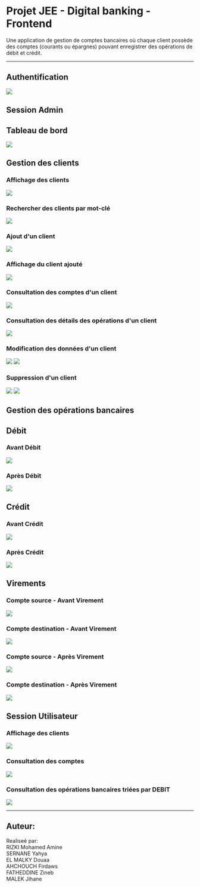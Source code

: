 <h1>Projet JEE - Digital banking - Frontend</h1>
<p>Une application de gestion de comptes bancaires où chaque client possède des comptes (courants ou épargnes) pouvant enregistrer des opérations de débit et crédit.</p>

----

<h2>Authentification</h2>
<img src="captures/login.png">

<h2>Session Admin</h2>

<h2>Tableau de bord</h2>
<img src="captures/dashboard.png">

<h2>Gestion des clients</h2>

<h3>Affichage des clients</h3>
<img src="captures/customers.png">
<h3>Rechercher des clients par mot-clé</h3>
<img src="captures/search.png">
<h3>Ajout d'un client</h3>
<img src="captures/addCustomer.png">
<h3>Affichage du client ajouté</h3>
<img src="captures/newCustomer.png">
<h3>Consultation des comptes d'un client</h3>
<img src="captures/accounts.png">
<h3>Consultation des détails des opérations d'un client</h3>
<img src="captures/detailsOp.png">
<h3>Modification des données d'un client</h3>
<img src="captures/edit.png">
<img src="captures/afterEdit.png">
<h3>Suppression d'un client</h3>
<img src="captures/supp.png">
<img src="captures/afterSupp.png">

<h2>Gestion des opérations bancaires</h2>

<h2>Débit</h2>
<h3>Avant Débit</h3>
<img src="captures/avantDebit.png">
<h3>Après Débit</h3>
<img src="captures/apresDebit.png">

<h2>Crédit</h2>
<h3>Avant Crédit</h3>
<img src="captures/avantCredit.png">
<h3>Après  Crédit</h3>
<img src="captures/apresCredit.png">

<h2>Virements</h2>
<h3>Compte source - Avant Virement</h3>
<img src="captures/avantTrans1.png">
<h3>Compte destination - Avant Virement</h3>
<img src="captures/avantTrans2.png">
<h3>Compte source - Après Virement</h3>
<img src="captures/apresTrans.png">
<h3>Compte destination - Après Virement</h3>
<img src="captures/apresTrans2.png">

<h2>Session Utilisateur</h2>

<h3>Affichage des clients</h3>
<img src="captures/usersCustomers.png">
<h3>Consultation des comptes</h3>
<img src="captures/usersAccounts.png">
<h3>Consultation des opérations bancaires triées par DEBIT</h3>
<img src="captures/usersOp.png">

----

Auteur:
----
Realiseé par: <br>
RIZKI Mohamed Amine <br>
SERNANE Yahya <br>
EL MALKY Douaa <br>
AHCHOUCH Firdaws <br>
FATHEDDINE Zineb <br>
MALEK Jihane <br>
